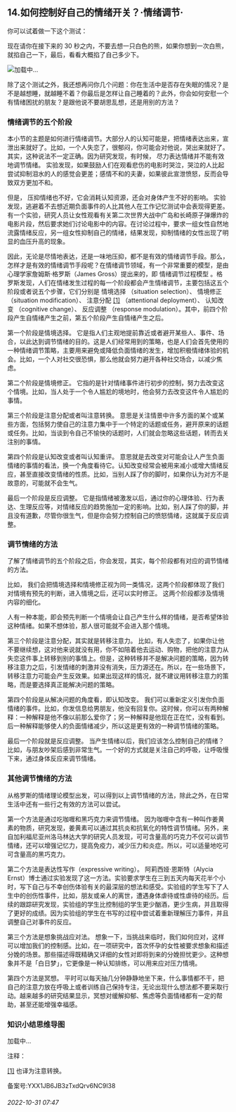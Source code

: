## 14.如何控制好自己的情绪开关？·情绪调节·
你可以试着做一下这个测试：



现在请你在接下来的 30 秒之内，不要去想一只白色的熊，如果你想到一次白熊，就掐自己一下，最后，看看大概掐了自己多少下。



![](https://pic2.zhimg.com/v2-702cffe6c12e2ca2dfd35a03beda5062.webp)加载中...

除了这个测试之外，我还想再问你几个问题：你在生活中是否存在失眠的情况？是不是越想睡，就越睡不着？你最后是怎样让自己睡着的？此外，你会如何安慰一个有情绪困扰的朋友？是跟他说不要胡思乱想，还是用别的方法？



### 情绪调节的五个阶段


本小节的主题是如何进行情绪调节。大部分人的认知可能是，把情绪表达出来，宣泄出来就好了。比如，一个人失恋了，很郁闷，你可能会对他说，哭出来就好了。其实，这种说法不一定正确。因为研究发现，有时候，
 尽力表达情绪并不能有效地调节情绪。
 实验发现，如果鼓励人们在观看悲伤的电影时哭泣，哭泣的人比起尝试抑制泪水的人的感觉会更差；感情不和的夫妻，如果彼此宣泄愤怒，反而会导致双方更加不和。



但是，
 压抑情绪也不好，它会消耗认知资源，还会对身体产生不好的影响。
 实验发现，逃避着不去想近期负面事件的人比其他人在工作记忆测试中会表现得更差。有一个实验，研究人员让女性观看有关第二次世界大战中广岛和长崎原子弹爆炸的电影片段，然后要求她们讨论电影中的内容。在讨论过程中，要求一组女性自然地流露情绪反应，另一组女性抑制自己的情绪，结果发现，抑制情绪的女性出现了明显的血压升高的现象。



因此，无论是尽情地表达，还是一味地压抑，都不是有效的情绪调节手段。那么，怎样才是有效的情绪调节手段呢？在情绪调节领域，有一个非常重要的模型，是由心理学家詹姆斯·格罗斯（James Gross）提出来的，即
 情绪调节过程模型
 。格罗斯发现，人们在情绪发生过程的每一个阶段都会产生情绪调节，主要包括这五个阶段或者说五个步骤，它们分别是
 情境选择
 （situation selection）、
 情境修正
 （situation modification）、
 注意分配
  [[1]](#notef1) （attentional deployment）、
 认知改变
 （cognitive change）、
 反应调整
 （response modulation）。其中，前四个阶段产生自情绪产生之前，第五个阶段产生自情绪产生之后。



第一个阶段是情境选择。
 它是指人们主观地提前靠近或者避开某些人、事件、场合，以此达到调节情绪的目的。这是人们经常用到的策略，也是人们会首先使用的一种情绪调节策略，主要用来避免或降低负面情绪的发生，增加积极情绪体验的机会。比如，一个人对社交很恐惧，那么他就会努力避开各种社交场合，以减少焦虑。



第二个阶段是情境修正。
 它指的是针对情绪事件进行初步的控制，努力去改变这个情境。比如，当人处于一个令人尴尬的境地时，他会努力去改变这件令人尴尬的事情。



第三个阶段是注意分配或者叫注意转换。
 意思是关注情景中许多方面的某个或某些方面，包括努力使自己的注意力集中于一个特定的话题或任务，避开原来的话题或任务。比如，当谈到令自己不愉快的话题时，人们就会忽略这些话题，转而去关注别的事情。



第四个阶段是认知改变或者叫认知重评。
 意思就是去改变对可能会让人产生负面情绪的事情的看法，换一个角度看待它。认知改变经常会被用来减小或增大情绪反应，甚至直接改变情绪的性质。比如，当别人踩了你的脚时，如果你认为对方不是故意的，可能就不会生气。



最后一个阶段是反应调整。
 它是指情绪被激发以后，通过你的心理体验、行为表达、生理反应等，对情绪反应的趋势施加一定的影响。比如，别人踩了你的脚，并且没有道歉，尽管你很生气，但是你会努力控制自己的愤怒情绪，这就属于反应调整。



### 调节情绪的方法


了解了情绪调节的五个阶段之后，你会发现，其实，每个阶段都有对应的调节情绪的方法。



比如，
 我们会把情境选择和情境修正视为同一类情况，这两个阶段都体现了我们对情境有预先的判断，进入情境之后，还可以实时修正。
 这两个阶段都涉及情境内容的细化。



人有一种本能，即会预先判断一个情境会让自己产生什么样的情绪，是否希望体验这种情绪。如果不想体验，那人很可能就不会进入那个情境。



第三个阶段是注意分配，其实就是转移注意力。
 比如，有人失恋了，如果你让他不要继续想，这对他来说就没有用，你不如陪着他去运动、购物，把他的注意力从失恋这件事上转移到别的事情上。但是，这种转移并不是解决问题的策略，因为转移注意力之后，引发情绪的刺激并没有消失，压力源还在。所以，在一些场景下，转移注意力可能会产生反效果。如果出现这样的情况，就不建议用转移注意力的策略，而是要选择真正能解决问题的策略。



第四个阶段是从解决问题的角度看，即认知改变。
 我们可以重新定义引发你负面情绪的事件。比如，你发信息给男朋友，他没有回复你。这时候，你可以有两种解释：一种解释是他不像以前那么爱你了；另一种解释是他现在正在忙，没有看到。后一种解释能够使人的负面情绪减少，所以这是更有效的一种调节情绪的策略。



最后一个阶段就是反应调整。
 当产生情绪以后，我们应该怎么控制自己的情绪？比如，与朋友吵架后感到非常生气。一个好的方式就是关注自己的呼吸，让呼吸慢下来，通过身体反应来调节情绪。



### 其他调节情绪的方法


从格罗斯的情绪理论模型出发，可以得到以上调节情绪的方法，除此之外，在日常生活中还有一些行之有效的方法可以尝试。



第一个方法是通过吃咖喱和黑巧克力来调节情绪。
 因为咖喱中含有一种叫作姜黄素的物质，研究发现，姜黄素可以通过其抗炎和抗氧化的特性调节情绪。另外，来自加利福尼亚州洛马林达大学的研究人员发现，可可含量高的巧克力不仅可以调节情绪，还可以增强记忆力，提高免疫力，减少压力和炎症。所以，可以适量地吃可可含量高的黑巧克力。



第二个方法是表达性写作（expressive writing）。
 阿莉西娅·恩斯特（Alycia Ernst）博士通过实验发现了这一方法。实验要求学生在三到五天内每天花半个小时，写下自己与不幸创伤体验有关的最深层的想法和感受。实验组的学生写下了人生中的创伤性事件，比如，朋友或亲人的离世，遭遇身体虐待或性虐待的经历。后续的跟踪研究发现，实验组的学生比控制组的学生更少酗酒，更少生病，并且取得了更好的成绩。因为实验组的学生在书写的过程中尝试着重新理解压力事件，并且调整自己对事件的反应。



第三个方法是想象挑战应对法。
 想象一下，当挑战来临时，我们如何应对，这样可以增加我们的控制感。比如，在一项研究中，首次怀孕的女性被要求想象和描述分娩的场景。那些描述得既精确又详细的女性对即将到来的分娩担忧更少。这种想象并不是「白日梦」，它更像是一种认知排练，可以用来应对压力情境。



第四个方法是冥想。
 平时可以每天抽几分钟静静地坐下来，什么事情都不干，把自己的注意力放在呼吸上或者训练自己保持专注，无论出现什么想法都不要采取行动。越来越多的研究结果显示，冥想对缓解抑郁、焦虑等负面情绪都有一定的帮助，甚至还能增强幸福感。



### 知识小结思维导图


![]()加载中...

注释：



[[1]](#note1) 也译为注意转换。



备案号:YXX1JB6JB3zTxdQrv6NC9l38


###### 2022-10-31 07:47
